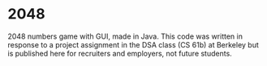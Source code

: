 # 2048
2048 numbers game with GUI, made in Java. This code was written in response to a project assignment in the DSA class (CS 61b) at Berkeley but is published here for recruiters and employers, not future students.
